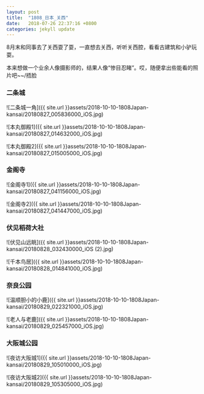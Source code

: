 ```yaml
---
layout: post
title:  "1808_日本_关西"
date:   2018-07-26 22:37:16 +0800
categories: jekyll update
---
```


8月末和同事去了关西耍了耍，一直想去关西，听听关西腔，看看古建筑和小驴玩耍。

本来想做一个业余人像摄影师的，结果人像“惨目忍睹”。哎，随便拿出些能看的照片吧~~/捂脸

### 二条城

![二条城一角]({{ site.url }}assets/2018-10-10-1808Japan-kansai/20180827_005836000_iOS.jpg)

![本丸御殿1]({{ site.url }}assets/2018-10-10-1808Japan-kansai/20180827_014632000_iOS.jpg)

![本丸御殿2]({{ site.url }}assets/2018-10-10-1808Japan-kansai/20180827_015005000_iOS.jpg)

### 金阁寺

![金阁寺1]({{ site.url }}assets/2018-10-10-1808Japan-kansai/20180827_041156000_iOS.jpg)

![金阁寺2]({{ site.url }}assets/2018-10-10-1808Japan-kansai/20180827_041447000_iOS.jpg)

### 伏见稻荷大社

![伏见山远眺]({{ site.url }}assets/2018-10-10-1808Japan-kansai/20180828_032430000_iOS (2).jpg)

![千本鸟居]({{ site.url }}assets/2018-10-10-1808Japan-kansai/20180828_014841000_iOS.jpg)

### 奈良公园

![温顺胆小的小鹿]({{ site.url }}assets/2018-10-10-1808Japan-kansai/20180829_022321000_iOS.jpg)

![老人与老鹿]({{ site.url }}assets/2018-10-10-1808Japan-kansai/20180829_025457000_iOS.jpg)

### 大阪城公园

![夜访大阪城1]({{ site.url }}assets/2018-10-10-1808Japan-kansai/20180829_105010000_iOS.jpg)

![夜访大阪城2]({{ site.url }}assets/2018-10-10-1808Japan-kansai/20180829_105305000_iOS.jpg)